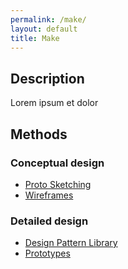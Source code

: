 ```yaml
---
permalink: /make/
layout: default
title: Make
---
```


## Description

Lorem ipsum et dolor

## Methods

### Conceptual design

- [Proto Sketching](../proto-sketching/)
- [Wireframes](../wireframes/)

### Detailed design

- [Design Pattern Library](../design-pattern-library/)
- [Prototypes](../prototypes/)
